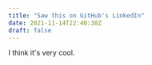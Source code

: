 ```yaml
---
title: "Saw this on GitHub's LinkedIn"
date: 2021-11-14T22:40:38Z
draft: false
---
```


I think it's very cool.
